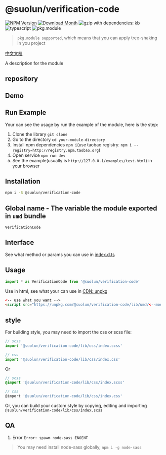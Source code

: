 # @suolun/verification-code
[![NPM Version](http://img.shields.io/npm/v/@suolun/verification-code.svg?style=flat-square)](https://www.npmjs.com/package/@suolun/verification-code)
[![Download Month](http://img.shields.io/npm/dm/@suolun/verification-code.svg?style=flat-square)](https://www.npmjs.com/package/@suolun/verification-code)
![gzip with dependencies: kb](https://img.shields.io/badge/gzip--with--dependencies-kb-brightgreen.svg "gzip with dependencies: kb")
![typescript](https://img.shields.io/badge/typescript-supported-blue.svg "typescript")
![pkg.module](https://img.shields.io/badge/pkg.module-supported-blue.svg "pkg.module")

> `pkg.module supported`, which means that you can apply tree-shaking in you project

[中文文档](./README-CN.md)

A description for the module

## repository


## Demo


## Run Example
Your can see the usage by run the example of the module, here is the step:

1. Clone the library `git clone `
2. Go to the directory `cd your-module-directory`
3. Install npm dependencies `npm i`(use taobao registry: `npm i --registry=http://registry.npm.taobao.org`)
4. Open service `npm run dev`
5. See the example(usually is `http://127.0.0.1/examples/test.html`) in your browser

## Installation
```bash
npm i -S @suolun/verification-code
```

## Global name - The variable the module exported in `umd` bundle
`VerificationCode`

## Interface
See what method or params you can use in [index.d.ts](./index.d.ts)

## Usage
```js
import * as VerificationCode from '@suolun/verification-code'
```

Use in html, see what your can use in [CDN: unpkg](https://unpkg.com/@suolun/verification-code/lib/umd/)
```html
<-- use what you want -->
<script src="https://unpkg.com/@suolun/verification-code/lib/umd/<--module-->.js"></script>
```

## style
For building style, you may need to import the css or scss file:
```js
// scss
import '@suolun/verification-code/lib/css/index.scss'

// css
import '@suolun/verification-code/lib/css/index.css'
```
Or
```scss
// scss
@import '@suolun/verification-code/lib/css/index.scss'

// css
@import '@suolun/verification-code/lib/css/index.css'
```

Or, you can build your custom style by copying, editing and importing `@suolun/verification-code/lib/css/index.scss`

## QA

1. Error `Error: spawn node-sass ENOENT`

> You may need install node-sass globally, `npm i -g node-sass`
